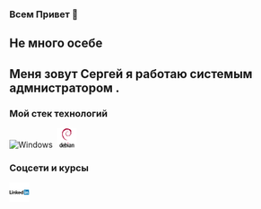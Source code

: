### Всем Привет  👋

## Не много осебе 
Меня зовут **Сергей** я работаю системым адмнистратором .
- 

### Мой стек технологий
<div id="badges">
    <img src="https://cdn.jsdelivr.net/gh/devicons/devicon/icons/windows8/windows8-original.svg" 
    title="windows" alt="Windows" width="35" height="35"/>&nbsp;
    <img src="https://github.com/devicons/devicon/blob/master/icons/debian/debian-original-wordmark.svg" 
    title="Debian" alt="Debian" width="35" height="35"/>&nbsp;
</div>

          
             

### Соцсети и курсы 

<img src="https://github.com/devicons/devicon/blob/master/icons/linkedin/linkedin-original-wordmark.svg"
    title="Linkedin" alt="Windows" width="35" height="35"/>&nbsp;



